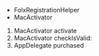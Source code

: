 - FolxRegistrationHelper
- MacActivator

1. MacActivator activate
2. MacActivator checkIsValid:
3. AppDelegate purchased
